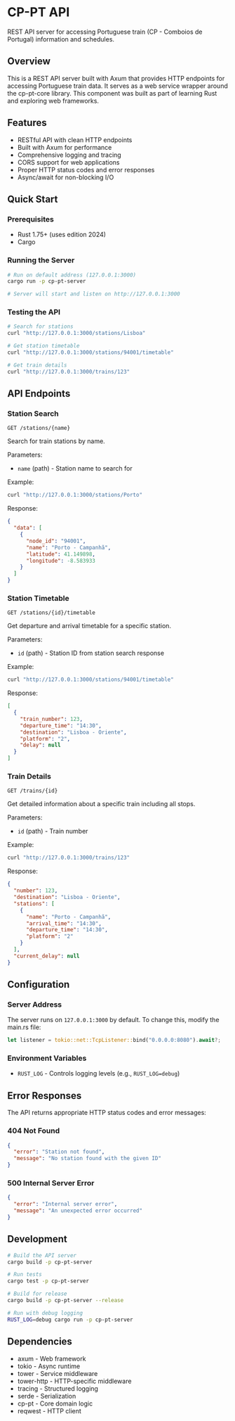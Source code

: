 # CP-PT API

REST API server for accessing Portuguese train (CP - Comboios de Portugal) information and schedules.

## Overview

This is a REST API server built with Axum that provides HTTP endpoints for accessing Portuguese train data. It serves as a web service wrapper around the cp-pt-core library. This component was built as part of learning Rust and exploring web frameworks.

## Features

- RESTful API with clean HTTP endpoints
- Built with Axum for performance
- Comprehensive logging and tracing
- CORS support for web applications
- Proper HTTP status codes and error responses
- Async/await for non-blocking I/O

## Quick Start

### Prerequisites

- Rust 1.75+ (uses edition 2024)
- Cargo

### Running the Server

```bash
# Run on default address (127.0.0.1:3000)
cargo run -p cp-pt-server

# Server will start and listen on http://127.0.0.1:3000
```

### Testing the API

```bash
# Search for stations
curl "http://127.0.0.1:3000/stations/Lisboa"

# Get station timetable
curl "http://127.0.0.1:3000/stations/94001/timetable"

# Get train details
curl "http://127.0.0.1:3000/trains/123"
```

## API Endpoints

### Station Search
```
GET /stations/{name}
```

Search for train stations by name.

Parameters:
- `name` (path) - Station name to search for

Example:
```bash
curl "http://127.0.0.1:3000/stations/Porto"
```

Response:
```json
{
  "data": [
    {
      "node_id": "94001",
      "name": "Porto - Campanhã",
      "latitude": 41.149898,
      "longitude": -8.583933
    }
  ]
}
```

### Station Timetable
```
GET /stations/{id}/timetable
```

Get departure and arrival timetable for a specific station.

Parameters:
- `id` (path) - Station ID from station search response

Example:
```bash
curl "http://127.0.0.1:3000/stations/94001/timetable"
```

Response:
```json
[
  {
    "train_number": 123,
    "departure_time": "14:30",
    "destination": "Lisboa - Oriente",
    "platform": "2",
    "delay": null
  }
]
```

### Train Details
```
GET /trains/{id}
```

Get detailed information about a specific train including all stops.

Parameters:
- `id` (path) - Train number

Example:
```bash
curl "http://127.0.0.1:3000/trains/123"
```

Response:
```json
{
  "number": 123,
  "destination": "Lisboa - Oriente",
  "stations": [
    {
      "name": "Porto - Campanhã",
      "arrival_time": "14:30",
      "departure_time": "14:30",
      "platform": "2"
    }
  ],
  "current_delay": null
}
```

## Configuration

### Server Address

The server runs on `127.0.0.1:3000` by default. To change this, modify the main.rs file:

```rust
let listener = tokio::net::TcpListener::bind("0.0.0.0:8080").await?;
```

### Environment Variables

- `RUST_LOG` - Controls logging levels (e.g., `RUST_LOG=debug`)

## Error Responses

The API returns appropriate HTTP status codes and error messages:

### 404 Not Found
```json
{
  "error": "Station not found",
  "message": "No station found with the given ID"
}
```

### 500 Internal Server Error
```json
{
  "error": "Internal server error",
  "message": "An unexpected error occurred"
}
```

## Development

```bash
# Build the API server
cargo build -p cp-pt-server

# Run tests
cargo test -p cp-pt-server

# Build for release
cargo build -p cp-pt-server --release

# Run with debug logging
RUST_LOG=debug cargo run -p cp-pt-server
```

## Dependencies

- axum - Web framework
- tokio - Async runtime
- tower - Service middleware
- tower-http - HTTP-specific middleware
- tracing - Structured logging
- serde - Serialization
- cp-pt - Core domain logic
- reqwest - HTTP client
